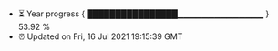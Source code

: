 - ⏳ Year progress { ████████████████▁▁▁▁▁▁▁▁▁▁▁▁▁▁ } 53.92 %
- ⏰ Updated on Fri, 16 Jul 2021 19:15:39 GMT

